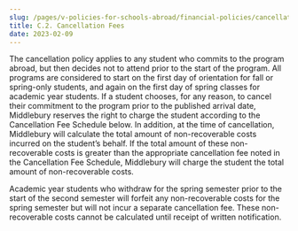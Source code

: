 ```yaml
---
slug: /pages/v-policies-for-schools-abroad/financial-policies/cancellation-fees
title: C.2. Cancellation Fees
date: 2023-02-09
---
```


The cancellation policy applies to any student who commits to the program abroad, but then decides not to attend prior to the start of the program.  All programs are considered to start on the first day of orientation for fall or spring-only students, and again on the first day of spring classes for academic year students.  If a student chooses, for any reason, to cancel their commitment to the program prior to the published arrival date, Middlebury reserves the right to charge the student according to the Cancellation Fee Schedule below. In addition, at the time of cancellation, Middlebury will calculate the total amount of non-recoverable costs incurred on the student’s behalf. If the total amount of these non-recoverable costs is greater than the appropriate cancellation fee noted in the Cancellation Fee Schedule, Middlebury will charge the student the total amount of non-recoverable costs.

Academic year students who withdraw for the spring semester prior to the start of the second semester will forfeit any non-recoverable costs for the spring semester but will not incur a separate cancellation fee. These non-recoverable costs cannot be calculated until receipt of written notification.
